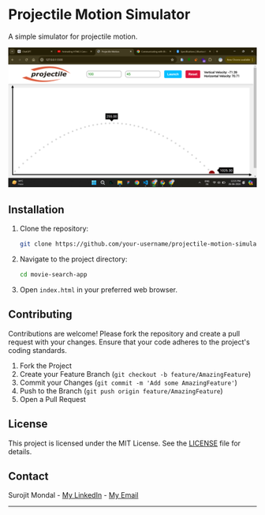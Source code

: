 # Projectile Motion Simulator

A simple simulator for projectile motion.

![Projectile Motion Simulator](./sc.png)

## Installation

1. Clone the repository:
    ```sh
    git clone https://github.com/your-username/projectile-motion-simulator.git
    ```
2. Navigate to the project directory:
    ```sh
    cd movie-search-app
    ```
3. Open `index.html` in your preferred web browser.

## Contributing

Contributions are welcome! Please fork the repository and create a pull request with your changes. Ensure that your code adheres to the project's coding standards.

1. Fork the Project
2. Create your Feature Branch (`git checkout -b feature/AmazingFeature`)
3. Commit your Changes (`git commit -m 'Add some AmazingFeature'`)
4. Push to the Branch (`git push origin feature/AmazingFeature`)
5. Open a Pull Request

## License

This project is licensed under the MIT License. See the [LICENSE](LICENSE) file for details.

## Contact

Surojit Mondal - [My LinkedIn](https://www.linkedin.com/in/surojitmondal) - [My Email](mailto:surojitmondalit@gmail.com)

---
